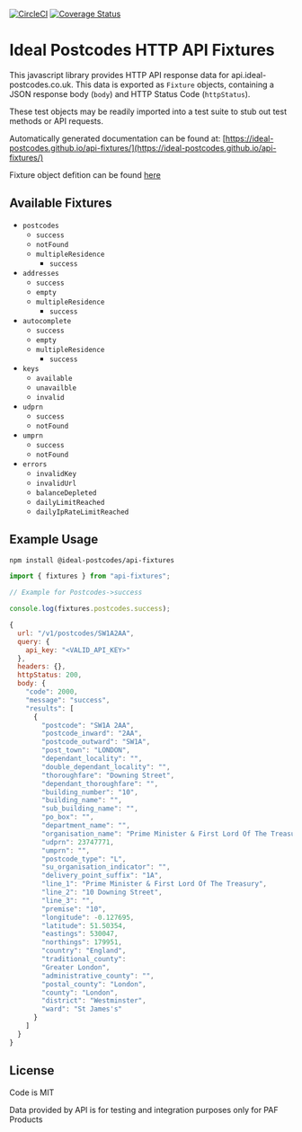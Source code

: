 [![CircleCI](https://circleci.com/gh/ideal-postcodes/api-fixtures.svg?style=svg)](https://circleci.com/gh/ideal-postcodes/api-fixtures) [![Coverage Status](https://coveralls.io/repos/github/ideal-postcodes/api-fixtures/badge.svg?branch=master)](https://coveralls.io/github/ideal-postcodes/api-fixtures?branch=master)

# Ideal Postcodes HTTP API Fixtures

This javascript library provides HTTP API response data for api.ideal-postcodes.co.uk. This data is exported as `Fixture` objects, containing a JSON response body (`body`) and HTTP Status Code (`httpStatus`).

These test objects may be readily imported into a test suite to stub out test methods or API requests.

Automatically generated documentation can be found at: [https://ideal-postcodes.github.io/api-fixtures/](https://ideal-postcodes.github.io/api-fixtures/)

Fixture object defition can be found [here](https://ideal-postcodes.github.io/api-fixtures/interfaces/fixture.html)

## Available Fixtures

- `postcodes`
  - `success`
  - `notFound`
  - `multipleResidence`
    - `success`
- `addresses`
  - `success`
  - `empty`
  - `multipleResidence`
    - `success`
- `autocomplete`
  - `success`
  - `empty`
  - `multipleResidence`
    - `success`
- `keys`
  - `available`
  - `unavailble`
  - `invalid`
- `udprn`
  - `success`
  - `notFound`
- `umprn`
  - `success`
  - `notFound`
- `errors`
  - `invalidKey`
  - `invalidUrl`
  - `balanceDepleted`
  - `dailyLimitReached`
  - `dailyIpRateLimitReached`

## Example Usage

```bash
npm install @ideal-postcodes/api-fixtures
```

```javascript
import { fixtures } from "api-fixtures";

// Example for Postcodes->success

console.log(fixtures.postcodes.success);

{
  url: "/v1/postcodes/SW1A2AA",
  query: {
    api_key: "<VALID_API_KEY>"
  },
  headers: {},
  httpStatus: 200,
  body: {
    "code": 2000,
    "message": "success",
    "results": [
      {
        "postcode": "SW1A 2AA",
        "postcode_inward": "2AA",
        "postcode_outward": "SW1A",
        "post_town": "LONDON",
        "dependant_locality": "",
        "double_dependant_locality": "",
        "thoroughfare": "Downing Street",
        "dependant_thoroughfare": "",
        "building_number": "10",
        "building_name": "",
        "sub_building_name": "",
        "po_box": "",
        "department_name": "",
        "organisation_name": "Prime Minister & First Lord Of The Treasury",
        "udprn": 23747771,
        "umprn": "",
        "postcode_type": "L",
        "su_organisation_indicator": "",
        "delivery_point_suffix": "1A",
        "line_1": "Prime Minister & First Lord Of The Treasury",
        "line_2": "10 Downing Street",
        "line_3": "",
        "premise": "10",
        "longitude": -0.127695,
        "latitude": 51.50354,
        "eastings": 530047,
        "northings": 179951,
        "country": "England",
        "traditional_county":
        "Greater London",
        "administrative_county": "",
        "postal_county": "London",
        "county": "London",
        "district": "Westminster",
        "ward": "St James's"
      }
    ]
  }
}

```

## License

Code is MIT

Data provided by API is for testing and integration purposes only for PAF Products

